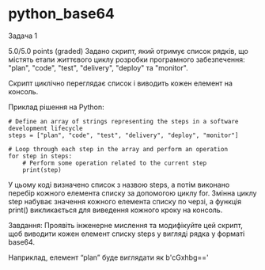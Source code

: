 # python_base64

Задача 1

5.0/5.0 points (graded)
Задано скрипт, який отримує список рядків, що містять етапи життєвого циклу розробки програмного забезпечення: "plan", "code", "test", "delivery", "deploy" та "monitor".

Скрипт циклічно переглядає список і виводить кожен елемент на консоль.

Приклад рішення на Python:

```
# Define an array of strings representing the steps in a software development lifecycle
steps = ["plan", "code", "test", "delivery", "deploy", "monitor"]

# Loop through each step in the array and perform an operation
for step in steps:
    # Perform some operation related to the current step
    print(step)
```
У цьому коді визначено список з назвою steps, а потім виконано перебір кожного елемента списку за допомогою циклу for. Змінна циклу step набуває значення кожного елемента списку по черзі, а функція print() викликається для виведення кожного кроку на консоль.

Завдання: Проявіть інженерне мислення та модифікуйте цей скрипт, щоб виводити кожен елемент списку steps у вигляді рядка у форматі base64.

Наприклад, елемент “plan” буде виглядати як b'cGxhbg=='
